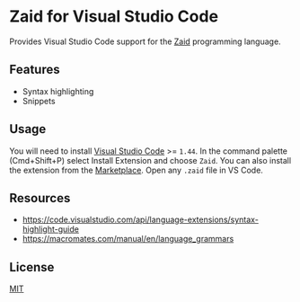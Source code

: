 # Zaid for Visual Studio Code
Provides Visual Studio Code support for the [Zaid](https://zaidlang.tech/) programming language.

## Features
- Syntax highlighting
- Snippets

## Usage
You will need to install [Visual Studio Code](https://code.visualstudio.com/) >= `1.44`. In the command palette (Cmd+Shift+P) select Install Extension and choose `Zaid`. You can also install the extension from the [Marketplace](https://marketplace.visualstudio.com/vscode). Open any `.zaid` file in VS Code.

## Resources
- https://code.visualstudio.com/api/language-extensions/syntax-highlight-guide
- https://macromates.com/manual/en/language_grammars

## License
[MIT](./LICENSE)
